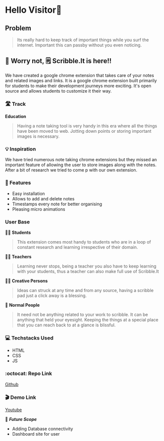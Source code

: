 # Hello Visitor👋
## Problem
>Its really hard to keep track of important things while you surf the internet. Important this can passby without you even noticing.

## :star_struck: Worry not, :spiral_notepad: Scribble.It is here!!
We have created a google chrome extension that takes care of your notes and related images and links. It is a google chrome extension built primarily for students to make their development journeys more exciting. It's open source and allows students to customize it their way.

### :motorway: Track
**Education**
> Having a note taking tool is very handy in this era where all the things have been moved to web. Jotting down points or storing important images is necessary.

### :bulb: Inspiration
We have tried numerous note taking chrome extensions but they missed an important feature of allowing the user to store images along with the notes. After a bit of research we tried to come p with our own extension.

### :star2: Features
- Easy installation
- Allows to add and delete notes
- Timestamps every note for better organising
- Pleasing micro animations

### User Base
:student: **Students**
> This extension comes most handy to students who are in a loop of constant research and learning irrespective of their domain.

:teacher: **Teachers**
> Learning never stops, being a teacher you also have to keep learning with your students, thus a teacher can also make full use of Scribble.It

:woman_artist: **Creative Persons**
> Ideas can struck at any time and from any source, having a scribble pad just a click away is a blessing. 

:raising_hand: **Normal People**
> It need not be anything related to your work to scribble. It can be anything that held your eyesight. Keeping the things at a special place that you can reach back to at a glance is blissful.

### :computer: Techstacks Used
- HTML
- CSS
- JS

### :octocat: Repo Link
<a href="#">Github</a>

### :clapper: Demo Link
<a href="#">Youtube</a>

:thinking: ***Future Scope***
- Adding Database connectivity
- Dashboard site for user
